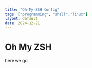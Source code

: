 ```yaml
---
title: "Oh-My-ZSH Config"
tags: ["programming", "shell","linux"]
layout: dafault
date: 2024-12-21
---
```


# Oh My ZSH
here we go 